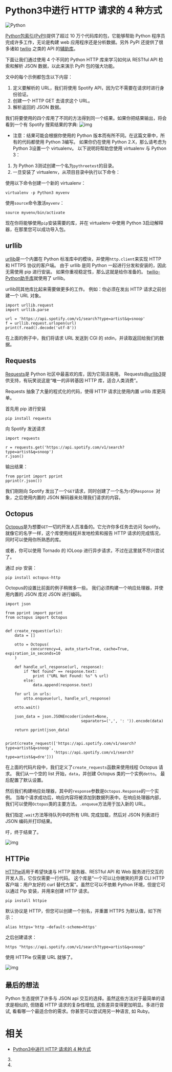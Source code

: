 


# Python3中进行 HTTP 请求的 4 种方式





![Python](https://segmentfault.com/img/remote/1460000010901379)

[Python包索引(PyPI)](https://pypi.Python.org/)提供了超过 10 万个代码库的包，它能够帮助 Python 程序员完成许多工作，无论是构建 web 应用程序还是分析数据。另外 PyPI 还提供了很多诸如 [twilio](https://www.twilio.com/docs/api/rest) 之类的 API 的[辅助库](https://pypi.Python.org/pypi/twilio)。

下面让我们通过使用 4 个不同的 Python HTTP 库来学习如何从 RESTful API 检索和解析 JSON 数据，以此来演示 PyPI 包的强大功能。

文中的每个示例都包含以下内容：

1. 定义要解析的 URL，我们将使用 Spotify API，因为它不需要在请求时进行身份验证。
2. 创建一个 HTTP GET 去请求这个 URL。
3. 解析返回的 JSON 数据。

我们将要使用的四个库用了不同的方法得到同一个结果。如果你把结果输出，将会看到一个有 Spotify 搜索结果的字典:
![img](https://segmentfault.com/img/remote/1460000010901380)

* 注意：结果可能会根据你使用的 Python 版本而有所不同。在这篇文章中，所有的代码都使用 Python 3编写。 如果你仍在使用 Python 2.X，那么请考虑为 Python 3设置一个 virtualenv。
以下说明将帮助您使用 virtualenv 与 Python 3：

1. 为 Python 3测试创建一个名为`pythreetest`的目录。
2. 一旦安装了 virtualenv，从项目目录中执行以下命令：

使用以下命令创建一个新的 virtualenv：

```
virtualenv -p Python3 myvenv
```

使用`source`命令激活`myvenv`：

```
source myvenv/bin/activate
```

现在你将能够使用`pip`安装需要的库，并在 virtualenv 中使用 Python 3启动解释器，在那里您可以成功导入包。

## urllib

[urllib](https://docs.Python.org/3.1/library/urllib.request.html#module-urllib.request)是一个内置在 Python 标准库中的模块，并使用`http.client`来实现 HTTP 和 HTTPS 协议的客户端。 由于 urllib 是同 Python 一起进行分发和安装的，因此无需使用 pip 进行安装。 如果你重视稳定性，那么这就是给你准备的。 [twilio-Python助手库](https://www.twilio.com/docs/libraries/Python)就使用了 urllib。

urllib同其他库比起来需要做更多的工作。 例如：你必须在发出 HTTP 请求之前创建一个 URL 对象。

```
import urllib.request
import urllib.parse

url = 'https://api.spotify.com/v1/search?type=artist&q=snoop'
f = urllib.request.urlopen(url)
print(f.read().decode('utf-8'))
```

在上面的例子中，我们将请求 URL 发送到 CGI 的 stdin，并读取返回给我们的数据。

## Requests

[Requests](https://pypi.Python.org/pypi/requests/2.12.1)是 Python 社区中最喜欢的库，因为它简洁易用。 Requests由[urllib3](https://github.com/shazow/urllib3)提供支持，有玩笑说这是“唯一的非转基因 HTTP 库，适合人类消费”。

Requests 抽象了大量的程式化的代码，使得 HTTP 请求比使用内置 urllib 库更简单。

首先用 pip 进行安装

```
pip install requests
```

向 Spotify 发送请求

```
import requests

r = requests.get('https://api.spotify.com/v1/search?type=artist&q=snoop')
r.json()
```

输出结果：

```
from pprint import pprint
pprint(r.json())
```

我们刚刚向 Spotify 发出了一个`GET`请求，同时创建了一个名为`r`的`Response `对象，之后使用内置的 JSON 解码器来处理我们请求的内容。

## Octopus

[Octopus](https://heynemann.github.io/octopus/)是为想要`GET`一切的开发人员准备的。它允许你多任务去访问 Spotify。就像它的名字一样，这个库使用线程并发地检索和报告 HTTP 请求的完成情况，同时可以使用你所熟悉的库。

或者，你可以使用 Tornado 的 IOLoop 进行异步请求，不过在这里就不尽兴尝试了。

通过 pip 安装：

```
pip install octopus-http
```

Octopus的设置比前面的例子稍微多一些。 我们必须构建一个响应处理器，并使用内置的 JSON 库对 JSON 进行编码。

```
import json

from pprint import pprint
from octopus import Octopus


def create_request(urls):
    data = []

    otto = Octopus(
           concurrency=4, auto_start=True, cache=True, expiration_in_seconds=10
    )

    def handle_url_response(url, response):
        if "Not found" == response.text:
            print ("URL Not Found: %s" % url)
        else:
            data.append(response.text)

    for url in urls:
        otto.enqueue(url, handle_url_response)

    otto.wait()

    json_data = json.JSONEncoder(indent=None,
                                 separators=(',', ': ')).encode(data)

    return pprint(json_data)


print(create_request(['https://api.spotify.com/v1/search?type=artist&q=snoop',
                     'https://api.spotify.com/v1/search?type=artist&q=dre']))
```

在上面的代码片段中，我们定义了`create_requests`函数来使用线程 Octopus 请求。 我们从一个空的 list 开始，`data`，并创建 Octopus 类的一个实例`dotto`。 最后配置了默认设置。

然后我们构建响应处理器，其中的`response`参数是`Octopus.Response`的一个实例。 当每个请求成功后，响应内容将被添加到数据列表中。在响应处理器内部，我们可以使用`Octopus`类的主要方法。`.enqueue`方法用于加入新的 URL。

我们指定`.wait`方法等待队列中的所有 URL 完成加载，然后对 JSON 列表进行 JSON 编码并打印结果。

吁，终于结束了。

![img](https://segmentfault.com/img/remote/1460000010901381)

## HTTPie

[HTTPie](https://httpie.org/)适用于希望快速与 HTTP 服务器、RESTful API 和 Web 服务进行交互的开发人员，它仅仅需要一行代码。 这个库是“一个可以让你微笑的开源 CLI HTTP客户端：用户友好的 curl 替代方案”。虽然它可以不依赖 Python 环境，但是它可以通过 Pip 安装，并用来创建 HTTP 请求。

```
pip install httpie
```

默认协议是 HTTP，但您可以创建一个别名，并重置 HTTPS 为默认值，如下所示：

```
alias https='http —default-scheme=https'
```

之后创建请求：

```
https "https://api.spotify.com/v1/search?type=artist&q=snoop"
```

使用 HTTPie 仅需要 URL 就够了。

![img](https://segmentfault.com/img/remote/1460000010901382)

## 最后的想法

Python 生态提供了许多与 JSON api 交互的选择。虽然这些方法对于最简单的请求是相似的, 但随着 HTTP 请求的复杂性增加, 这些差异变得更加明显。多进行尝试, 看看哪一个最适合你的需求。你甚至可以尝试用另一种语言, 如 Ruby。



# 相关


- [Python3中进行 HTTP 请求的 4 种方式](https://segmentfault.com/a/1190000010901374#articleHeader3)
3)
3)
